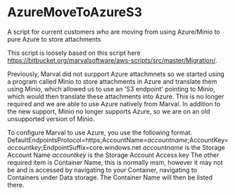 # AzureMoveToAzureS3
A script for current customers who are moving from using Azure/Minio to pure Azure to store attachments

This script is loosely based on this script here https://bitbucket.org/marvalsoftware/aws-scripts/src/master/Migration/.

Previously, Marval did not surpport Azure attachmnets so we started using a program called Minio to store attachments in Azure and translate them using Minio, which allowed us to use an 'S3 endpoint' pointing to Minio, which would then translate these attachments into Azure.
This is no longer required and we are able to use Azure natively from Marval.
In addition to the new support, Minio no longer supports Azure, so we are on an old unsupported version of Minio.

  
To configure Marval to use Azure, you use the following format.
DefaultEndpointsProtocol=https;AccountName=_accountname_;AccountKey=_accountkey_;EndpointSuffix=core.windows.net
 _accountname_ is the Storage Account Name
 _accountkey_ is the Storage Account Access key
 The other required item is Container Name, this is normally msm, however it may not be and is accessed by navigating to your Container, navigating to Containers under Data storage. The Container Name will then be listed there.

